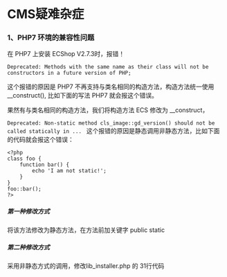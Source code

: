 # CMS疑难杂症

### 1、PHP7 环境的兼容性问题
在 PHP7 上安装 ECShop V2.7.3时，报错！ 

`Deprecated: Methods with the same name as their class will not be constructors in a future version of PHP;`

 这个报错的原因是 PHP7 不再支持与类名相同的构造方法，构造方法统一使用 __construct(), 比如下面的写法 PHP7 就会报这个错误。

果然有与类名相同的构造方法，我们将构造方法 ECS 修改为 __construct，


`Deprecated: Non-static method cls_image::gd_version() should not be called statically in ... `
这个报错的原因是静态调用非静态方法，比如下面的代码就会报这个错误：
```
<?php  
class foo {  
    function bar() {
        echo 'I am not static!';
    }
}
foo::bar();  
?>
```
##### 第一种修改方式
将该方法修改为静态方法，在方法前加关键字 public static

##### 第二种修改方式
采用非静态方式的调用，修改lib_installer.php 的 31行代码
